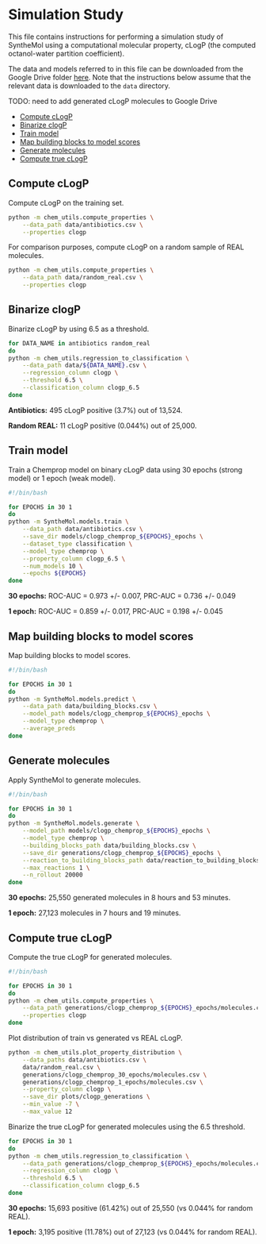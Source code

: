 # Simulation Study

This file contains instructions for performing a simulation study of SyntheMol using a computational molecular property, cLogP (the computed octanol-water partition coefficient).

The data and models referred to in this file can be downloaded from the Google Drive folder [here](https://drive.google.com/drive/folders/1VLPPUbY_FTKMjlXgRm09bPSSms206Dce?usp=share_link). Note that the instructions below assume that the relevant data is downloaded to the `data` directory.

TODO: need to add generated cLogP molecules to Google Drive

* [Compute cLogP](#compute-clogp)
* [Binarize clogP](#binarize-clogp)
* [Train model](#train-model)
* [Map building blocks to model scores](#map-building-blocks-to-model-scores)
* [Generate molecules](#generate-molecules)
* [Compute true cLogP](#compute-true-clogp)


## Compute cLogP

Compute cLogP on the training set.
```bash
python -m chem_utils.compute_properties \
    --data_path data/antibiotics.csv \
    --properties clogp
```

For comparison purposes, compute cLogP on a random sample of REAL molecules.
```bash
python -m chem_utils.compute_properties \
    --data_path data/random_real.csv \
    --properties clogp
```


## Binarize clogP

Binarize cLogP by using 6.5 as a threshold.

```bash
for DATA_NAME in antibiotics random_real
do
python -m chem_utils.regression_to_classification \
    --data_path data/${DATA_NAME}.csv \
    --regression_column clogp \
    --threshold 6.5 \
    --classification_column clogp_6.5
done
```

**Antibiotics:** 495 cLogP positive (3.7%) out of 13,524.

**Random REAL:** 11 cLogP positive (0.044%) out of 25,000.


## Train model

Train a Chemprop model on binary cLogP data using 30 epochs (strong model) or 1 epoch (weak model).
```bash
#!/bin/bash

for EPOCHS in 30 1
do
python -m SyntheMol.models.train \
    --data_path data/antibiotics.csv \
    --save_dir models/clogp_chemprop_${EPOCHS}_epochs \
    --dataset_type classification \
    --model_type chemprop \
    --property_column clogp_6.5 \
    --num_models 10 \
    --epochs ${EPOCHS}
done
```

**30 epochs:** ROC-AUC = 0.973 +/- 0.007, PRC-AUC = 0.736 +/- 0.049

**1 epoch:** ROC-AUC = 0.859 +/- 0.017, PRC-AUC = 0.198 +/- 0.045


## Map building blocks to model scores

Map building blocks to model scores.
```bash
#!/bin/bash

for EPOCHS in 30 1
do
python -m SyntheMol.models.predict \
    --data_path data/building_blocks.csv \
    --model_path models/clogp_chemprop_${EPOCHS}_epochs \
    --model_type chemprop \
    --average_preds
done
```


## Generate molecules

Apply SyntheMol to generate molecules.
```bash
#!/bin/bash

for EPOCHS in 30 1
do
python -m SyntheMol.models.generate \
    --model_path models/clogp_chemprop_${EPOCHS}_epochs \
    --model_type chemprop \
    --building_blocks_path data/building_blocks.csv \
    --save_dir generations/clogp_chemprop_${EPOCHS}_epochs \
    --reaction_to_building_blocks_path data/reaction_to_building_blocks.pkl \
    --max_reactions 1 \
    --n_rollout 20000
done
```

**30 epochs:** 25,550 generated molecules in 8 hours and 53 minutes.

**1 epoch:** 27,123 molecules in 7 hours and 19 minutes.


## Compute true cLogP

Compute the true cLogP for generated molecules.
```bash
#!/bin/bash

for EPOCHS in 30 1
do
python -m chem_utils.compute_properties \
    --data_path generations/clogp_chemprop_${EPOCHS}_epochs/molecules.csv \
    --properties clogp
done
```

Plot distribution of train vs generated vs REAL cLogP.
```bash
python -m chem_utils.plot_property_distribution \
    --data_paths data/antibiotics.csv \
    data/random_real.csv \
    generations/clogp_chemprop_30_epochs/molecules.csv \
    generations/clogp_chemprop_1_epochs/molecules.csv \
    --property_column clogp \
    --save_dir plots/clogp_generations \
    --min_value -7 \
    --max_value 12
```

Binarize the true cLogP for generated molecules using the 6.5 threshold.

```bash
for EPOCHS in 30 1
do
python -m chem_utils.regression_to_classification \
    --data_path generations/clogp_chemprop_${EPOCHS}_epochs/molecules.csv \
    --regression_column clogp \
    --threshold 6.5 \
    --classification_column clogp_6.5
done
```

**30 epochs:** 15,693 positive (61.42%) out of 25,550 (vs 0.044% for random REAL).

**1 epoch:** 3,195 positive (11.78%) out of 27,123 (vs 0.044% for random REAL).
